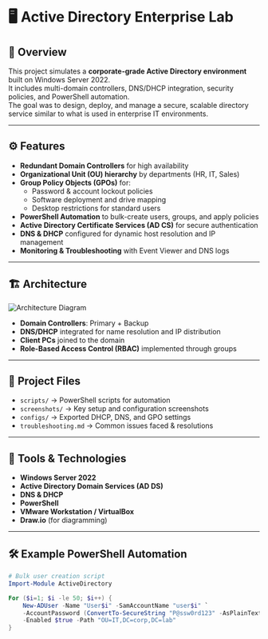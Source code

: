 # 🖥️ Active Directory Enterprise Lab

## 📌 Overview
This project simulates a **corporate-grade Active Directory environment** built on Windows Server 2022.  
It includes multi-domain controllers, DNS/DHCP integration, security policies, and PowerShell automation.  
The goal was to design, deploy, and manage a secure, scalable directory service similar to what is used in enterprise IT environments.  

---

## ⚙️ Features
- **Redundant Domain Controllers** for high availability  
- **Organizational Unit (OU) hierarchy** by departments (HR, IT, Sales)  
- **Group Policy Objects (GPOs)** for:
  - Password & account lockout policies  
  - Software deployment and drive mapping  
  - Desktop restrictions for standard users  
- **PowerShell Automation** to bulk-create users, groups, and apply policies  
- **Active Directory Certificate Services (AD CS)** for secure authentication  
- **DNS & DHCP** configured for dynamic host resolution and IP management  
- **Monitoring & Troubleshooting** with Event Viewer and DNS logs  

---

## 🏗️ Architecture
![Architecture Diagram](architecture-diagram.png)

- **Domain Controllers**: Primary + Backup  
- **DNS/DHCP** integrated for name resolution and IP distribution  
- **Client PCs** joined to the domain  
- **Role-Based Access Control (RBAC)** implemented through groups  

---

## 📂 Project Files
- `scripts/` → PowerShell scripts for automation  
- `screenshots/` → Key setup and configuration screenshots  
- `configs/` → Exported DHCP, DNS, and GPO settings  
- `troubleshooting.md` → Common issues faced & resolutions  

---

## 🚀 Tools & Technologies
- **Windows Server 2022**  
- **Active Directory Domain Services (AD DS)**  
- **DNS & DHCP**  
- **PowerShell**  
- **VMware Workstation / VirtualBox**  
- **Draw.io** (for diagramming)  

---

## 🛠️ Example PowerShell Automation
```powershell
# Bulk user creation script
Import-Module ActiveDirectory

For ($i=1; $i -le 50; $i++) {
    New-ADUser -Name "User$i" -SamAccountName "user$i" `
    -AccountPassword (ConvertTo-SecureString "P@ssw0rd123" -AsPlainText -Force) `
    -Enabled $true -Path "OU=IT,DC=corp,DC=lab"
}
